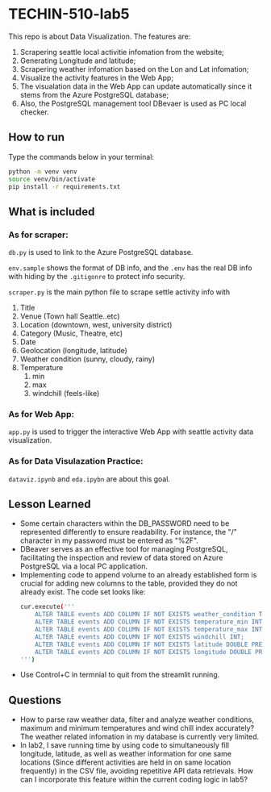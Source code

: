 # TECHIN-510-lab5
This repo is about Data Visualization. The features are:
1. Scrapering seattle local activitie infomation from the website;
2. Generating Longitude and latitude;
3. Scrapering weather infomation based on the Lon and Lat infomation;
4. Visualize the activity features in the Web App;
5. The visualation data in the Web App can update automatically since it stems from the Azure PostgreSQL database;
6. Also, the PostgreSQL management tool DBevaer is used as PC local checker.

## How to run
Type the commands below in your terminal:
```bash
python -m venv venv
source venv/bin/activate
pip install -r requirements.txt
```
## What is included
### As for scraper:
```db.py``` is used to link to the Azure PostgreSQL database.  

```env.sample``` shows the format of DB info, and the ```.env``` has the real DB info with hiding by the ```.gitigonre``` to protect info security.  

```scraper.py``` is the main python file to scrape settle activity info with
1. Title
2. Venue (Town hall Seattle..etc)
3. Location (downtown, west, university district)
4. Category (Music, Theatre, etc)
5. Date
6. Geolocation (longitude, latitude)
7. Weather condition (sunny, cloudy, rainy)
8. Temperature
    1. min
    2. max
    3. windchill (feels-like)

### As for Web App:
```app.py``` is used to trigger the interactive Web App with seattle activity data visualization.

### As for Data Visulazation Practice:
```dataviz.ipynb``` and ```eda.ipybn``` are about this goal.

## Lesson Learned
- Some certain characters within the DB_PASSWORD need to be represented differently to ensure readability. For instance, the "/" character in my password must be entered as "%2F".
- DBeaver serves as an effective tool for managing PostgreSQL, facilitating the inspection and review of data stored on Azure PostgreSQL via a local PC application.
- Implementing code to append volume to an already established form is crucial for adding new columns to the table, provided they do not already exist. The code set looks like:
    ```bash
    cur.execute('''
        ALTER TABLE events ADD COLUMN IF NOT EXISTS weather_condition TEXT;
        ALTER TABLE events ADD COLUMN IF NOT EXISTS temperature_min INT;
        ALTER TABLE events ADD COLUMN IF NOT EXISTS temperature_max INT;
        ALTER TABLE events ADD COLUMN IF NOT EXISTS windchill INT;
        ALTER TABLE events ADD COLUMN IF NOT EXISTS latitude DOUBLE PRECISION;
        ALTER TABLE events ADD COLUMN IF NOT EXISTS longitude DOUBLE PRECISION;
    ''')
    ```
- Use Control+C in termnial to quit from the streamlit running.

## Questions
- How to parse raw weather data, filter and analyze weather conditions, maximum and minimum temperatures and wind chill index accurately? The weather related infomation in my database is currently very limited.
- In lab2, I save running time by using code to simultaneously fill longitude, latitude, as well as weather information for one same locations (Since different activities are held in on same location frequently) in the CSV file, avoiding repetitive API data retrievals. How can I incorporate this feature within the current coding logic in lab5?